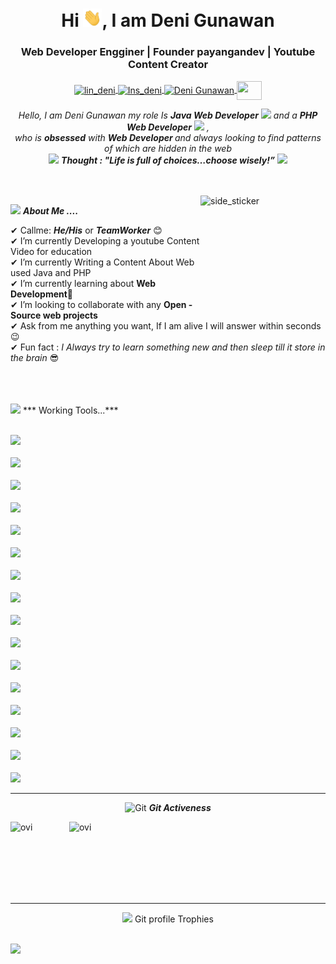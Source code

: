 <h1 align="center">Hi <img src="https://raw.githubusercontent.com/ABSphreak/ABSphreak/master/gifs/Hi.gif" width="30px">, I am Deni Gunawan </h1>
<h3 align="center"> Web Developer Engginer | Founder payangandev | Youtube Content Creator </h3>


<p align="center"> 
<a href="https://www.linkedin.com/in/deni-gunawan-93b5b412a/" target="blank"><img align="center" src="https://image.flaticon.com/icons/png/128/174/174857.png" alt="lin_deni" height="30" width="40" /> </a>  
<a href="https://www.instagram.com/dengunnnnn/" target="blank"><img align="center" src="https://image.flaticon.com/icons/png/128/174/174855.png" alt="Ins_deni" height="30" width="40" /> </a>
<a href="https://www.facebook.com/dengunn/" target="blank"><img align="center" src="https://www.svgrepo.com/show/299425/facebook.svg" alt="Deni Gunawan" height="30" width="40" /> </a>
 <a href = "mailto: denigunawan775@gmail.com"><img align="center" src="https://seeklogo.com/images/G/gmail-new-2020-logo-32DBE11BB4-seeklogo.com.png" height="30" width="40" /></a></p>




<p align="center">
  <em>
   Hello, I am Deni Gunawan my role Is <b>Java Web Developer</b>  <img src="https://github.com/TheDudeThatCode/TheDudeThatCode/blob/master/Assets/Developer.gif" width="30px"> and a <b>PHP Web Developer</b>&nbsp;<img src="https://github.com/TheDudeThatCode/TheDudeThatCode/blob/master/Assets/Designer.gif" width="36px">&nbsp,<br>who is <b>obsessed</b>
    with <b>Web Developer </b> and always looking to find patterns of which are hidden in the web 
  </em> 
  <br>
  <img src="https://media.giphy.com/media/gH3LO09IOiZIqePwv9/giphy.gif" width="50" /> <b><i align="center">Thought : "Life is full of choices…choose wisely!”</i></b> <img src="https://media.giphy.com/media/qjqUcgIyRjsl2/giphy.gif" width="50" />
</p>
<br><br>
<img align="right" width=200px height=200px alt="side_sticker" src="https://media.giphy.com/media/TEnXkcsHrP4YedChhA/giphy.gif" />

<img src="https://media.giphy.com/media/iY8CRBdQXODJSCERIr/giphy.gif" width="30px">&nbsp;***About Me ....***

✔ Callme: ***He/His*** or ***TeamWorker*** 😊 <br>
✔ I’m currently Developing a youtube Content Video for education <br>
✔ I’m currently Writing  a Content About Web used Java and PHP<br>
✔ I’m currently learning about **Web Development**🥰<br>
✔ I’m looking to collaborate with any **Open - Source web projects**<br>
✔ Ask from me anything you want, If I am alive I will answer within seconds 😉<br>
✔ Fun fact : *I Always try to learn something new and then sleep till it store in the brain* 😎<br><br><br><br>
 

<img src="https://media.giphy.com/media/iY8CRBdQXODJSCERIr/giphy.gif" width="30px">&nbsp;*** Working Tools...***
<p align="left">
  
  <code> <img height="60" src="https://www.vectorlogo.zone/logos/ubuntu/ubuntu-icon.svg"> </code>
  <code> <img height="60" src="https://www.vectorlogo.zone/logos/java/java-icon.svg"> </code>
  <code> <img height="60" src="https://www.vectorlogo.zone/logos/springio/springio-icon.svg"> </code>
  <code> <img height="60" src="https://www.vectorlogo.zone/logos/php/php-icon.svg"> </code>
    <code> <img height="60" src="https://www.vectorlogo.zone/logos/phpmyadmin/phpmyadmin-ar21.svg"> </code>
  <code> <img height="60" src="https://www.vectorlogo.zone/logos/mysql/mysql-icon.svg"> </code>
  <code> <img height="60" src="https://www.vectorlogo.zone/logos/postgresql/postgresql-icon.svg"> </code>
  <code> <img height="60" src="https://www.vectorlogo.zone/logos/getpostman/getpostman-icon.svg"> </code>
  <code> <img height="60" src="https://www.vectorlogo.zone/logos/git-scm/git-scm-icon.svg"> </code>
  <code> <img height="60" src="https://www.vectorlogo.zone/logos/gitlab/gitlab-icon.svg"> </code>
  <code> <img height="60" src="https://www.vectorlogo.zone/logos/docker/docker-icon.svg"> </code>
  <code> <img height="60" src="https://www.vectorlogo.zone/logos/phpmyadmin/phpmyadmin-ar21.svg"> </code>
  <code> <img height="60" src="https://www.vectorlogo.zone/logos/getbootstrap/getbootstrap-icon.svg"> </code>
  <code> <img height="60" src="https://www.vectorlogo.zone/logos/javascript/javascript-icon.svg"> </code>
  <code> <img height="60" src="https://www.vectorlogo.zone/logos/netlifyapp_watercss/netlifyapp_watercss-official.svg"> </code>
  <code> <img height="60" src="https://www.vectorlogo.zone/logos/w3_html5/w3_html5-icon.svg"> </code>


  <hr>
  <p align="center">
 <img src="https://media.giphy.com/media/W5eoZHPpUx9sapR0eu/giphy.gif" width="30px" alt="Git"/>&nbsp;<i><b>Git Activeness</b></i></p>
 
<p><img align="left" src="https://github-readme-stats.vercel.app/api/top-langs?username=artdengun&show_icons=true&locale=en&layout=compact&theme=chartreuse-dark" alt="ovi" /></p>
<p>&nbsp;<img align="right" src="https://github-readme-stats.vercel.app/api?username=artdengun&show_icons=true&locale=en&theme=chartreuse-dark" alt="ovi" width="410" /></p>
<br><br><br><br><br>

<hr>


<p align="center"><img src="https://media.giphy.com/media/QaMcXSekUWx7aogAUr/giphy.gif" width="30" />&nbsp;Git profile Trophies</p><br>
<img src="https://github-profile-trophy.vercel.app/?username=artdengun&theme=juicyfresh&no-bg=true" />

